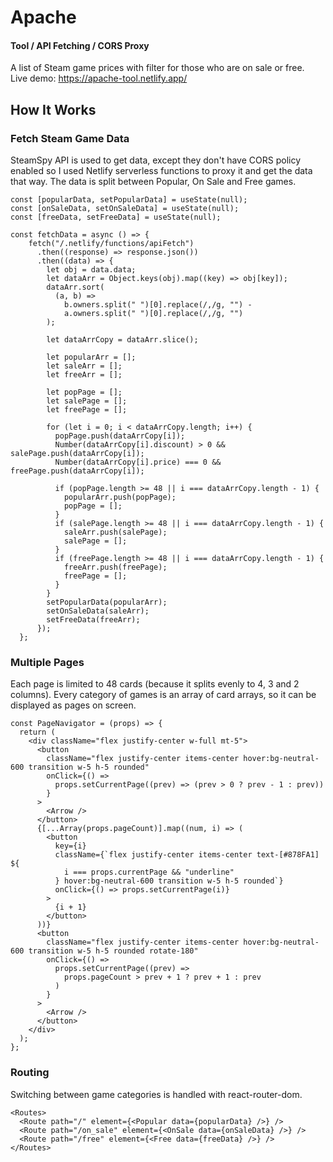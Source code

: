 # Apache
#### Tool / API Fetching / CORS Proxy
A list of Steam game prices with filter for those who are on sale or free.  
Live demo: https://apache-tool.netlify.app/
## How It Works

### Fetch Steam Game Data
SteamSpy API is used to get data, except they don't have CORS policy enabled so I used Netlify serverless functions to proxy it and get the data that way.
The data is split between Popular, On Sale and Free games.
```
const [popularData, setPopularData] = useState(null);
const [onSaleData, setOnSaleData] = useState(null);
const [freeData, setFreeData] = useState(null);
  
const fetchData = async () => {
    fetch("/.netlify/functions/apiFetch")
      .then((response) => response.json())
      .then((data) => {
        let obj = data.data;
        let dataArr = Object.keys(obj).map((key) => obj[key]);
        dataArr.sort(
          (a, b) =>
            b.owners.split(" ")[0].replace(/,/g, "") -
            a.owners.split(" ")[0].replace(/,/g, "")
        );

        let dataArrCopy = dataArr.slice();

        let popularArr = [];
        let saleArr = [];
        let freeArr = [];

        let popPage = [];
        let salePage = [];
        let freePage = [];

        for (let i = 0; i < dataArrCopy.length; i++) {
          popPage.push(dataArrCopy[i]);
          Number(dataArrCopy[i].discount) > 0 && salePage.push(dataArrCopy[i]);
          Number(dataArrCopy[i].price) === 0 && freePage.push(dataArrCopy[i]);

          if (popPage.length >= 48 || i === dataArrCopy.length - 1) {
            popularArr.push(popPage);
            popPage = [];
          }
          if (salePage.length >= 48 || i === dataArrCopy.length - 1) {
            saleArr.push(salePage);
            salePage = [];
          }
          if (freePage.length >= 48 || i === dataArrCopy.length - 1) {
            freeArr.push(freePage);
            freePage = [];
          }
        }
        setPopularData(popularArr);
        setOnSaleData(saleArr);
        setFreeData(freeArr);
      });
  };
```
### Multiple Pages
Each page is limited to 48 cards (because it splits evenly to 4, 3 and 2 columns).
Every category of games is an array of card arrays, so it can be displayed as pages on screen.
```
const PageNavigator = (props) => {
  return (
    <div className="flex justify-center w-full mt-5">
      <button
        className="flex justify-center items-center hover:bg-neutral-600 transition w-5 h-5 rounded"
        onClick={() =>
          props.setCurrentPage((prev) => (prev > 0 ? prev - 1 : prev))
        }
      >
        <Arrow />
      </button>
      {[...Array(props.pageCount)].map((num, i) => (
        <button
          key={i}
          className={`flex justify-center items-center text-[#878FA1] ${
            i === props.currentPage && "underline"
          } hover:bg-neutral-600 transition w-5 h-5 rounded`}
          onClick={() => props.setCurrentPage(i)}
        >
          {i + 1}
        </button>
      ))}
      <button
        className="flex justify-center items-center hover:bg-neutral-600 transition w-5 h-5 rounded rotate-180"
        onClick={() =>
          props.setCurrentPage((prev) =>
            props.pageCount > prev + 1 ? prev + 1 : prev
          )
        }
      >
        <Arrow />
      </button>
    </div>
  );
};
```
### Routing
Switching between game categories is handled with react-router-dom.
```
<Routes>
  <Route path="/" element={<Popular data={popularData} />} />
  <Route path="/on_sale" element={<OnSale data={onSaleData} />} />
  <Route path="/free" element={<Free data={freeData} />} />
</Routes>
```
